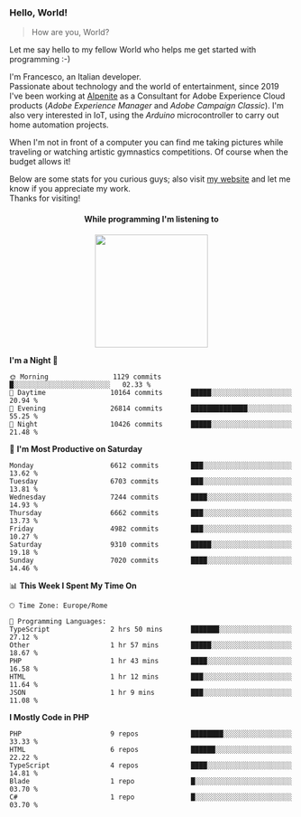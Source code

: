 ### Hello, World!

> How are you, World?

Let me say hello to my fellow World who helps me get started with programming :-)

I'm Francesco, an Italian developer.  
Passionate about technology and the world of entertainment, since 2019 I've been working at [Alpenite](https://www.alpenite.com) as a Consultant for Adobe Experience Cloud products (*Adobe Experience Manager* and *Adobe Campaign Classic*). I'm also very interested in IoT, using the *Arduino* microcontroller to carry out home automation projects.

When I'm not in front of a computer you can find me taking pictures while traveling or watching artistic gymnastics competitions. Of course when the budget allows it!

Below are some stats for you curious guys; also visit [my website](https://www.francescorega.eu) and let me know if you appreciate my work.  
Thanks for visiting!

<div align="center">
  <h4>While programming I'm listening to</h4>
  <a href="https://apps.francescorega.eu/now-playing/11147232609" target="_blank"><img src="https://apps.francescorega.eu/now-playing/11147232609" width="200"></a>
</div>

<!--START_SECTION:waka-->
**I'm a Night 🦉** 

```text
🌞 Morning                1129 commits        █░░░░░░░░░░░░░░░░░░░░░░░░   02.33 % 
🌆 Daytime                10164 commits       █████░░░░░░░░░░░░░░░░░░░░   20.94 % 
🌃 Evening                26814 commits       ██████████████░░░░░░░░░░░   55.25 % 
🌙 Night                  10426 commits       █████░░░░░░░░░░░░░░░░░░░░   21.48 % 
```
📅 **I'm Most Productive on Saturday** 

```text
Monday                   6612 commits        ███░░░░░░░░░░░░░░░░░░░░░░   13.62 % 
Tuesday                  6703 commits        ███░░░░░░░░░░░░░░░░░░░░░░   13.81 % 
Wednesday                7244 commits        ████░░░░░░░░░░░░░░░░░░░░░   14.93 % 
Thursday                 6662 commits        ███░░░░░░░░░░░░░░░░░░░░░░   13.73 % 
Friday                   4982 commits        ███░░░░░░░░░░░░░░░░░░░░░░   10.27 % 
Saturday                 9310 commits        █████░░░░░░░░░░░░░░░░░░░░   19.18 % 
Sunday                   7020 commits        ████░░░░░░░░░░░░░░░░░░░░░   14.46 % 
```


📊 **This Week I Spent My Time On** 

```text
🕑︎ Time Zone: Europe/Rome

💬 Programming Languages: 
TypeScript               2 hrs 50 mins       ███████░░░░░░░░░░░░░░░░░░   27.12 % 
Other                    1 hr 57 mins        █████░░░░░░░░░░░░░░░░░░░░   18.67 % 
PHP                      1 hr 43 mins        ████░░░░░░░░░░░░░░░░░░░░░   16.58 % 
HTML                     1 hr 12 mins        ███░░░░░░░░░░░░░░░░░░░░░░   11.64 % 
JSON                     1 hr 9 mins         ███░░░░░░░░░░░░░░░░░░░░░░   11.08 % 
```

**I Mostly Code in PHP** 

```text
PHP                      9 repos             ████████░░░░░░░░░░░░░░░░░   33.33 % 
HTML                     6 repos             ██████░░░░░░░░░░░░░░░░░░░   22.22 % 
TypeScript               4 repos             ████░░░░░░░░░░░░░░░░░░░░░   14.81 % 
Blade                    1 repo              █░░░░░░░░░░░░░░░░░░░░░░░░   03.70 % 
C#                       1 repo              █░░░░░░░░░░░░░░░░░░░░░░░░   03.70 % 
```




<!--END_SECTION:waka-->
